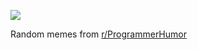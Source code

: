 ![](https://preview.redd.it/lpvhzmjtd5qf1.png?width=640&crop=smart&auto=webp&s=0c1ef8f0dc5a753201ed52a516649bb7242f0e50)

 Random memes from [r/ProgrammerHumor](https://www.reddit.com/r/ProgrammerHumor/)
